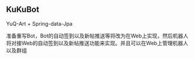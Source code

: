 ## KuKuBot

YuQ-Art + Spring-data-Jpa

准备重写Bot，Bot的自动签到以及新帖推送等将改为在Web上实现，然后机器人将对接Web的自动签到以及新帖推送功能来实现。并且可以在Web上管理机器人以及群组